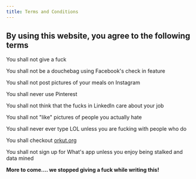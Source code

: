 ```yaml
---
title: Terms and Conditions
---
```


## By using this website, you agree to the following terms

You shall not give a fuck

You shall not be a douchebag using Facebook's check in feature

You shall not post pictures of your meals on Instagram

You shall never use Pinterest

You shall not think that the fucks in LinkedIn care about your job

You shall not "like" pictures of people you actually hate

You shall never ever type LOL unless you are fucking with people who do

You shall checkout [orkut.org](https://www.orkut.org)

You shall not sign up for What's app unless you enjoy being stalked and data mined

**More to come.... we stopped giving a fuck while writing this!**
